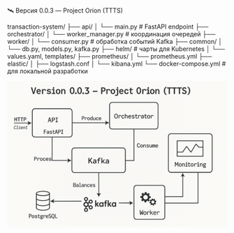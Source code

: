 
🛰️ Версия 0.0.3 — Project Orion (TTTS)

transaction-system/
├── api/
│   └── main.py  # FastAPI endpoint
├── orchestrator/
│   └── worker_manager.py  # координация очередей
├── worker/
│   └── consumer.py  # обработка событий Kafka
├── common/
│   └── db.py, models.py, kafka.py
├── helm/  # чарты для Kubernetes
│   └── values.yaml, templates/
├── prometheus/
│   └── prometheus.yml
├── elastic/
│   ├── logstash.conf
│   └── kibana.yml
└── docker-compose.yml  # для локальной разработки

![alt text](image.png)
